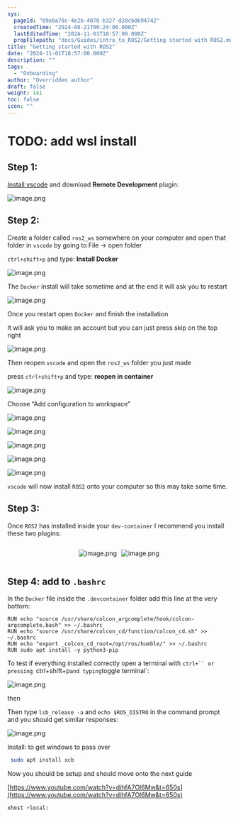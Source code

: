 ```yaml
---
sys:
  pageId: "89e0a78c-4e2b-4070-b327-d28cb0694742"
  createdTime: "2024-08-21T00:24:00.000Z"
  lastEditedTime: "2024-11-01T18:57:00.000Z"
  propFilepath: "docs/Guides/intro_to_ROS2/Getting started with ROS2.md"
title: "Getting started with ROS2"
date: "2024-11-01T18:57:00.000Z"
description: ""
tags:
  - "Onboarding"
author: "Overridden author"
draft: false
weight: 141
toc: false
icon: ""
---
```


# TODO: add wsl install

## Step 1:

[Install vscode](https://code.visualstudio.com/download) and download **Remote Development** plugin:

![image.png](https://prod-files-secure.s3.us-west-2.amazonaws.com/d518164a-d88e-44d1-a4ee-3adb3bd8bce0/efb52993-1881-4a40-b95e-6f020334f022/image.png?X-Amz-Algorithm=AWS4-HMAC-SHA256&X-Amz-Content-Sha256=UNSIGNED-PAYLOAD&X-Amz-Credential=ASIAZI2LB4663YBBZCGI%2F20250411%2Fus-west-2%2Fs3%2Faws4_request&X-Amz-Date=20250411T190515Z&X-Amz-Expires=3600&X-Amz-Security-Token=IQoJb3JpZ2luX2VjEEsaCXVzLXdlc3QtMiJGMEQCIGGc0RIVNijgS57YfsMy2eH1vbN9inrWMd61mlQOgVAJAiAVjvOOElr4GjAv17CelWXEN3GkwcZ2XjE8tqIE9kAJ%2FiqIBAjD%2F%2F%2F%2F%2F%2F%2F%2F%2F%2F8BEAAaDDYzNzQyMzE4MzgwNSIM2QmYDEmeXdwLWl68KtwDEoH00xd%2B8BCTHdLaebcQraweSJT2hKfsVZShdOc4O9CdOV7rmLWyh6%2BYqANZMEp5XwmL44sWa6qUbJPK58ZwIHGtbmjc6fKcNF5v8s51YdNmW%2FijIiPmImofKpE4%2FvzkX7OuGNalKtgiLRwmLAS70kqTjgKJ6cPhh0CWtyV7INUvfrPL1FR9tlJKBzY%2FttXu6xbo4QtfL3xqISgH6N8DFpiVn17Fgjcn4j4CBK8yD5NSsRL%2BKgEpbBY0%2FQ9zi2Hnhfg9ukHxs1oS3rU7Y%2B0Mb1sWXHqfp0Rzd0aZ620HrXxFIpDzhNS5S4WJh%2BZwweGu3hxo3csZKXJfADLlvckexUlE7IUwFByAYI2%2BDma82NXF%2B%2FQ%2FzBYySnOBkYif%2BnTVDPchcdnEUeQ0BwWMo%2Bm%2B2sUm1nG4rtoif%2BjEXlkzeBebdvnKlxrco8ZEjiZA26zUluVC0VioCTCVlKoH%2BUHmDbEd1zzeJnAqSn2DLi0%2BD4s%2BKQX1INjZMlAzvzmX2aikTuPGRJXGrJiWvna2%2BaBOc%2BIggvtIvMATZBw21V9BPr0KwqVq6rCr3qqMnNus87X82o0lRz3pAyf%2F1f3amk9b2B5AijagQnyqkXOJFu8oqsgzmdRHl19i1gLrFgMwh7zlvwY6pgHQHEpy7ajG9Fq0I35I10PO2izdhQ5Nj8fsBgmGw%2FDFOYBKK6sUIlUFQTNXr7XcqVID8ifYiEF0bBF2II5lnR0FmIuWUBPAsUrFhQj23uQNZ3qlsSNXUjl%2B%2FdEG2hgu7WBWD2uAuwPW2wWQ7WqvSXhjo8EZnyP%2F9xC2%2BChEDLdMW4c%2F%2FDCHvc2S8J4%2FkwFPNrm5J09T0GLKcocdesUIqppZbxlxQBFx&X-Amz-Signature=95d314033fa322a11868badf5f3cf1e9f615d3a32f5c8a3ed7c1890d905b56c7&X-Amz-SignedHeaders=host&x-id=GetObject)

## Step 2:

Create a folder called `ros2_ws` somewhere on your computer and open that folder in `vscode` by going to File → open folder 

`ctrl+shift+p` and type: **Install Docker**

![image.png](https://prod-files-secure.s3.us-west-2.amazonaws.com/d518164a-d88e-44d1-a4ee-3adb3bd8bce0/2269dc0e-1cd5-47ff-bceb-c04ad9b2eab0/image.png?X-Amz-Algorithm=AWS4-HMAC-SHA256&X-Amz-Content-Sha256=UNSIGNED-PAYLOAD&X-Amz-Credential=ASIAZI2LB4663YBBZCGI%2F20250411%2Fus-west-2%2Fs3%2Faws4_request&X-Amz-Date=20250411T190515Z&X-Amz-Expires=3600&X-Amz-Security-Token=IQoJb3JpZ2luX2VjEEsaCXVzLXdlc3QtMiJGMEQCIGGc0RIVNijgS57YfsMy2eH1vbN9inrWMd61mlQOgVAJAiAVjvOOElr4GjAv17CelWXEN3GkwcZ2XjE8tqIE9kAJ%2FiqIBAjD%2F%2F%2F%2F%2F%2F%2F%2F%2F%2F8BEAAaDDYzNzQyMzE4MzgwNSIM2QmYDEmeXdwLWl68KtwDEoH00xd%2B8BCTHdLaebcQraweSJT2hKfsVZShdOc4O9CdOV7rmLWyh6%2BYqANZMEp5XwmL44sWa6qUbJPK58ZwIHGtbmjc6fKcNF5v8s51YdNmW%2FijIiPmImofKpE4%2FvzkX7OuGNalKtgiLRwmLAS70kqTjgKJ6cPhh0CWtyV7INUvfrPL1FR9tlJKBzY%2FttXu6xbo4QtfL3xqISgH6N8DFpiVn17Fgjcn4j4CBK8yD5NSsRL%2BKgEpbBY0%2FQ9zi2Hnhfg9ukHxs1oS3rU7Y%2B0Mb1sWXHqfp0Rzd0aZ620HrXxFIpDzhNS5S4WJh%2BZwweGu3hxo3csZKXJfADLlvckexUlE7IUwFByAYI2%2BDma82NXF%2B%2FQ%2FzBYySnOBkYif%2BnTVDPchcdnEUeQ0BwWMo%2Bm%2B2sUm1nG4rtoif%2BjEXlkzeBebdvnKlxrco8ZEjiZA26zUluVC0VioCTCVlKoH%2BUHmDbEd1zzeJnAqSn2DLi0%2BD4s%2BKQX1INjZMlAzvzmX2aikTuPGRJXGrJiWvna2%2BaBOc%2BIggvtIvMATZBw21V9BPr0KwqVq6rCr3qqMnNus87X82o0lRz3pAyf%2F1f3amk9b2B5AijagQnyqkXOJFu8oqsgzmdRHl19i1gLrFgMwh7zlvwY6pgHQHEpy7ajG9Fq0I35I10PO2izdhQ5Nj8fsBgmGw%2FDFOYBKK6sUIlUFQTNXr7XcqVID8ifYiEF0bBF2II5lnR0FmIuWUBPAsUrFhQj23uQNZ3qlsSNXUjl%2B%2FdEG2hgu7WBWD2uAuwPW2wWQ7WqvSXhjo8EZnyP%2F9xC2%2BChEDLdMW4c%2F%2FDCHvc2S8J4%2FkwFPNrm5J09T0GLKcocdesUIqppZbxlxQBFx&X-Amz-Signature=24653720226b650e5351bf82f74e6c61f68f28c9e23304ff8586278c80dd420b&X-Amz-SignedHeaders=host&x-id=GetObject)

The `Docker` install will take sometime and at the end it will ask you to restart

![image.png](https://prod-files-secure.s3.us-west-2.amazonaws.com/d518164a-d88e-44d1-a4ee-3adb3bd8bce0/ed233f78-be33-4b1f-b89c-9c346c0e961e/image.png?X-Amz-Algorithm=AWS4-HMAC-SHA256&X-Amz-Content-Sha256=UNSIGNED-PAYLOAD&X-Amz-Credential=ASIAZI2LB4663YBBZCGI%2F20250411%2Fus-west-2%2Fs3%2Faws4_request&X-Amz-Date=20250411T190515Z&X-Amz-Expires=3600&X-Amz-Security-Token=IQoJb3JpZ2luX2VjEEsaCXVzLXdlc3QtMiJGMEQCIGGc0RIVNijgS57YfsMy2eH1vbN9inrWMd61mlQOgVAJAiAVjvOOElr4GjAv17CelWXEN3GkwcZ2XjE8tqIE9kAJ%2FiqIBAjD%2F%2F%2F%2F%2F%2F%2F%2F%2F%2F8BEAAaDDYzNzQyMzE4MzgwNSIM2QmYDEmeXdwLWl68KtwDEoH00xd%2B8BCTHdLaebcQraweSJT2hKfsVZShdOc4O9CdOV7rmLWyh6%2BYqANZMEp5XwmL44sWa6qUbJPK58ZwIHGtbmjc6fKcNF5v8s51YdNmW%2FijIiPmImofKpE4%2FvzkX7OuGNalKtgiLRwmLAS70kqTjgKJ6cPhh0CWtyV7INUvfrPL1FR9tlJKBzY%2FttXu6xbo4QtfL3xqISgH6N8DFpiVn17Fgjcn4j4CBK8yD5NSsRL%2BKgEpbBY0%2FQ9zi2Hnhfg9ukHxs1oS3rU7Y%2B0Mb1sWXHqfp0Rzd0aZ620HrXxFIpDzhNS5S4WJh%2BZwweGu3hxo3csZKXJfADLlvckexUlE7IUwFByAYI2%2BDma82NXF%2B%2FQ%2FzBYySnOBkYif%2BnTVDPchcdnEUeQ0BwWMo%2Bm%2B2sUm1nG4rtoif%2BjEXlkzeBebdvnKlxrco8ZEjiZA26zUluVC0VioCTCVlKoH%2BUHmDbEd1zzeJnAqSn2DLi0%2BD4s%2BKQX1INjZMlAzvzmX2aikTuPGRJXGrJiWvna2%2BaBOc%2BIggvtIvMATZBw21V9BPr0KwqVq6rCr3qqMnNus87X82o0lRz3pAyf%2F1f3amk9b2B5AijagQnyqkXOJFu8oqsgzmdRHl19i1gLrFgMwh7zlvwY6pgHQHEpy7ajG9Fq0I35I10PO2izdhQ5Nj8fsBgmGw%2FDFOYBKK6sUIlUFQTNXr7XcqVID8ifYiEF0bBF2II5lnR0FmIuWUBPAsUrFhQj23uQNZ3qlsSNXUjl%2B%2FdEG2hgu7WBWD2uAuwPW2wWQ7WqvSXhjo8EZnyP%2F9xC2%2BChEDLdMW4c%2F%2FDCHvc2S8J4%2FkwFPNrm5J09T0GLKcocdesUIqppZbxlxQBFx&X-Amz-Signature=129bed67146726e30c82dbfaf94c1b716a6bac403df4b16b6cc2b5ee155f3df7&X-Amz-SignedHeaders=host&x-id=GetObject)

Once you restart open `Docker` and finish the installation

It will ask you to make an account but you can just press skip on the top right

![image.png](https://prod-files-secure.s3.us-west-2.amazonaws.com/d518164a-d88e-44d1-a4ee-3adb3bd8bce0/21010ad9-1659-4fd9-9f59-9932a09b2a3d/image.png?X-Amz-Algorithm=AWS4-HMAC-SHA256&X-Amz-Content-Sha256=UNSIGNED-PAYLOAD&X-Amz-Credential=ASIAZI2LB4663YBBZCGI%2F20250411%2Fus-west-2%2Fs3%2Faws4_request&X-Amz-Date=20250411T190515Z&X-Amz-Expires=3600&X-Amz-Security-Token=IQoJb3JpZ2luX2VjEEsaCXVzLXdlc3QtMiJGMEQCIGGc0RIVNijgS57YfsMy2eH1vbN9inrWMd61mlQOgVAJAiAVjvOOElr4GjAv17CelWXEN3GkwcZ2XjE8tqIE9kAJ%2FiqIBAjD%2F%2F%2F%2F%2F%2F%2F%2F%2F%2F8BEAAaDDYzNzQyMzE4MzgwNSIM2QmYDEmeXdwLWl68KtwDEoH00xd%2B8BCTHdLaebcQraweSJT2hKfsVZShdOc4O9CdOV7rmLWyh6%2BYqANZMEp5XwmL44sWa6qUbJPK58ZwIHGtbmjc6fKcNF5v8s51YdNmW%2FijIiPmImofKpE4%2FvzkX7OuGNalKtgiLRwmLAS70kqTjgKJ6cPhh0CWtyV7INUvfrPL1FR9tlJKBzY%2FttXu6xbo4QtfL3xqISgH6N8DFpiVn17Fgjcn4j4CBK8yD5NSsRL%2BKgEpbBY0%2FQ9zi2Hnhfg9ukHxs1oS3rU7Y%2B0Mb1sWXHqfp0Rzd0aZ620HrXxFIpDzhNS5S4WJh%2BZwweGu3hxo3csZKXJfADLlvckexUlE7IUwFByAYI2%2BDma82NXF%2B%2FQ%2FzBYySnOBkYif%2BnTVDPchcdnEUeQ0BwWMo%2Bm%2B2sUm1nG4rtoif%2BjEXlkzeBebdvnKlxrco8ZEjiZA26zUluVC0VioCTCVlKoH%2BUHmDbEd1zzeJnAqSn2DLi0%2BD4s%2BKQX1INjZMlAzvzmX2aikTuPGRJXGrJiWvna2%2BaBOc%2BIggvtIvMATZBw21V9BPr0KwqVq6rCr3qqMnNus87X82o0lRz3pAyf%2F1f3amk9b2B5AijagQnyqkXOJFu8oqsgzmdRHl19i1gLrFgMwh7zlvwY6pgHQHEpy7ajG9Fq0I35I10PO2izdhQ5Nj8fsBgmGw%2FDFOYBKK6sUIlUFQTNXr7XcqVID8ifYiEF0bBF2II5lnR0FmIuWUBPAsUrFhQj23uQNZ3qlsSNXUjl%2B%2FdEG2hgu7WBWD2uAuwPW2wWQ7WqvSXhjo8EZnyP%2F9xC2%2BChEDLdMW4c%2F%2FDCHvc2S8J4%2FkwFPNrm5J09T0GLKcocdesUIqppZbxlxQBFx&X-Amz-Signature=b2065378226547cb7b54cd4f79bbe9822da22c9f611fd41bf2dbbbb153afb02d&X-Amz-SignedHeaders=host&x-id=GetObject)

Then reopen `vscode` and open the `ros2_ws` folder you just made

press `ctrl+shift+p` and type: **reopen in container**

![image.png](https://prod-files-secure.s3.us-west-2.amazonaws.com/d518164a-d88e-44d1-a4ee-3adb3bd8bce0/4e93b8c2-41ad-488c-8095-c74205196118/image.png?X-Amz-Algorithm=AWS4-HMAC-SHA256&X-Amz-Content-Sha256=UNSIGNED-PAYLOAD&X-Amz-Credential=ASIAZI2LB4663YBBZCGI%2F20250411%2Fus-west-2%2Fs3%2Faws4_request&X-Amz-Date=20250411T190515Z&X-Amz-Expires=3600&X-Amz-Security-Token=IQoJb3JpZ2luX2VjEEsaCXVzLXdlc3QtMiJGMEQCIGGc0RIVNijgS57YfsMy2eH1vbN9inrWMd61mlQOgVAJAiAVjvOOElr4GjAv17CelWXEN3GkwcZ2XjE8tqIE9kAJ%2FiqIBAjD%2F%2F%2F%2F%2F%2F%2F%2F%2F%2F8BEAAaDDYzNzQyMzE4MzgwNSIM2QmYDEmeXdwLWl68KtwDEoH00xd%2B8BCTHdLaebcQraweSJT2hKfsVZShdOc4O9CdOV7rmLWyh6%2BYqANZMEp5XwmL44sWa6qUbJPK58ZwIHGtbmjc6fKcNF5v8s51YdNmW%2FijIiPmImofKpE4%2FvzkX7OuGNalKtgiLRwmLAS70kqTjgKJ6cPhh0CWtyV7INUvfrPL1FR9tlJKBzY%2FttXu6xbo4QtfL3xqISgH6N8DFpiVn17Fgjcn4j4CBK8yD5NSsRL%2BKgEpbBY0%2FQ9zi2Hnhfg9ukHxs1oS3rU7Y%2B0Mb1sWXHqfp0Rzd0aZ620HrXxFIpDzhNS5S4WJh%2BZwweGu3hxo3csZKXJfADLlvckexUlE7IUwFByAYI2%2BDma82NXF%2B%2FQ%2FzBYySnOBkYif%2BnTVDPchcdnEUeQ0BwWMo%2Bm%2B2sUm1nG4rtoif%2BjEXlkzeBebdvnKlxrco8ZEjiZA26zUluVC0VioCTCVlKoH%2BUHmDbEd1zzeJnAqSn2DLi0%2BD4s%2BKQX1INjZMlAzvzmX2aikTuPGRJXGrJiWvna2%2BaBOc%2BIggvtIvMATZBw21V9BPr0KwqVq6rCr3qqMnNus87X82o0lRz3pAyf%2F1f3amk9b2B5AijagQnyqkXOJFu8oqsgzmdRHl19i1gLrFgMwh7zlvwY6pgHQHEpy7ajG9Fq0I35I10PO2izdhQ5Nj8fsBgmGw%2FDFOYBKK6sUIlUFQTNXr7XcqVID8ifYiEF0bBF2II5lnR0FmIuWUBPAsUrFhQj23uQNZ3qlsSNXUjl%2B%2FdEG2hgu7WBWD2uAuwPW2wWQ7WqvSXhjo8EZnyP%2F9xC2%2BChEDLdMW4c%2F%2FDCHvc2S8J4%2FkwFPNrm5J09T0GLKcocdesUIqppZbxlxQBFx&X-Amz-Signature=ed39320457034fde68844c8ba9462bcf37597fa76a0016314fb4c26f5c0be345&X-Amz-SignedHeaders=host&x-id=GetObject)

Choose “Add configuration to workspace”

![image.png](https://prod-files-secure.s3.us-west-2.amazonaws.com/d518164a-d88e-44d1-a4ee-3adb3bd8bce0/9560b282-5060-4989-ba37-97e7b2c22476/image.png?X-Amz-Algorithm=AWS4-HMAC-SHA256&X-Amz-Content-Sha256=UNSIGNED-PAYLOAD&X-Amz-Credential=ASIAZI2LB4663YBBZCGI%2F20250411%2Fus-west-2%2Fs3%2Faws4_request&X-Amz-Date=20250411T190515Z&X-Amz-Expires=3600&X-Amz-Security-Token=IQoJb3JpZ2luX2VjEEsaCXVzLXdlc3QtMiJGMEQCIGGc0RIVNijgS57YfsMy2eH1vbN9inrWMd61mlQOgVAJAiAVjvOOElr4GjAv17CelWXEN3GkwcZ2XjE8tqIE9kAJ%2FiqIBAjD%2F%2F%2F%2F%2F%2F%2F%2F%2F%2F8BEAAaDDYzNzQyMzE4MzgwNSIM2QmYDEmeXdwLWl68KtwDEoH00xd%2B8BCTHdLaebcQraweSJT2hKfsVZShdOc4O9CdOV7rmLWyh6%2BYqANZMEp5XwmL44sWa6qUbJPK58ZwIHGtbmjc6fKcNF5v8s51YdNmW%2FijIiPmImofKpE4%2FvzkX7OuGNalKtgiLRwmLAS70kqTjgKJ6cPhh0CWtyV7INUvfrPL1FR9tlJKBzY%2FttXu6xbo4QtfL3xqISgH6N8DFpiVn17Fgjcn4j4CBK8yD5NSsRL%2BKgEpbBY0%2FQ9zi2Hnhfg9ukHxs1oS3rU7Y%2B0Mb1sWXHqfp0Rzd0aZ620HrXxFIpDzhNS5S4WJh%2BZwweGu3hxo3csZKXJfADLlvckexUlE7IUwFByAYI2%2BDma82NXF%2B%2FQ%2FzBYySnOBkYif%2BnTVDPchcdnEUeQ0BwWMo%2Bm%2B2sUm1nG4rtoif%2BjEXlkzeBebdvnKlxrco8ZEjiZA26zUluVC0VioCTCVlKoH%2BUHmDbEd1zzeJnAqSn2DLi0%2BD4s%2BKQX1INjZMlAzvzmX2aikTuPGRJXGrJiWvna2%2BaBOc%2BIggvtIvMATZBw21V9BPr0KwqVq6rCr3qqMnNus87X82o0lRz3pAyf%2F1f3amk9b2B5AijagQnyqkXOJFu8oqsgzmdRHl19i1gLrFgMwh7zlvwY6pgHQHEpy7ajG9Fq0I35I10PO2izdhQ5Nj8fsBgmGw%2FDFOYBKK6sUIlUFQTNXr7XcqVID8ifYiEF0bBF2II5lnR0FmIuWUBPAsUrFhQj23uQNZ3qlsSNXUjl%2B%2FdEG2hgu7WBWD2uAuwPW2wWQ7WqvSXhjo8EZnyP%2F9xC2%2BChEDLdMW4c%2F%2FDCHvc2S8J4%2FkwFPNrm5J09T0GLKcocdesUIqppZbxlxQBFx&X-Amz-Signature=f0facc6f3c419c42ededfb97833f0f1509210be319af0ce10c8e12d1ae657e13&X-Amz-SignedHeaders=host&x-id=GetObject)

![image.png](https://prod-files-secure.s3.us-west-2.amazonaws.com/d518164a-d88e-44d1-a4ee-3adb3bd8bce0/2ee63f81-886b-48e8-a553-dc6e5eac99e4/image.png?X-Amz-Algorithm=AWS4-HMAC-SHA256&X-Amz-Content-Sha256=UNSIGNED-PAYLOAD&X-Amz-Credential=ASIAZI2LB4663YBBZCGI%2F20250411%2Fus-west-2%2Fs3%2Faws4_request&X-Amz-Date=20250411T190515Z&X-Amz-Expires=3600&X-Amz-Security-Token=IQoJb3JpZ2luX2VjEEsaCXVzLXdlc3QtMiJGMEQCIGGc0RIVNijgS57YfsMy2eH1vbN9inrWMd61mlQOgVAJAiAVjvOOElr4GjAv17CelWXEN3GkwcZ2XjE8tqIE9kAJ%2FiqIBAjD%2F%2F%2F%2F%2F%2F%2F%2F%2F%2F8BEAAaDDYzNzQyMzE4MzgwNSIM2QmYDEmeXdwLWl68KtwDEoH00xd%2B8BCTHdLaebcQraweSJT2hKfsVZShdOc4O9CdOV7rmLWyh6%2BYqANZMEp5XwmL44sWa6qUbJPK58ZwIHGtbmjc6fKcNF5v8s51YdNmW%2FijIiPmImofKpE4%2FvzkX7OuGNalKtgiLRwmLAS70kqTjgKJ6cPhh0CWtyV7INUvfrPL1FR9tlJKBzY%2FttXu6xbo4QtfL3xqISgH6N8DFpiVn17Fgjcn4j4CBK8yD5NSsRL%2BKgEpbBY0%2FQ9zi2Hnhfg9ukHxs1oS3rU7Y%2B0Mb1sWXHqfp0Rzd0aZ620HrXxFIpDzhNS5S4WJh%2BZwweGu3hxo3csZKXJfADLlvckexUlE7IUwFByAYI2%2BDma82NXF%2B%2FQ%2FzBYySnOBkYif%2BnTVDPchcdnEUeQ0BwWMo%2Bm%2B2sUm1nG4rtoif%2BjEXlkzeBebdvnKlxrco8ZEjiZA26zUluVC0VioCTCVlKoH%2BUHmDbEd1zzeJnAqSn2DLi0%2BD4s%2BKQX1INjZMlAzvzmX2aikTuPGRJXGrJiWvna2%2BaBOc%2BIggvtIvMATZBw21V9BPr0KwqVq6rCr3qqMnNus87X82o0lRz3pAyf%2F1f3amk9b2B5AijagQnyqkXOJFu8oqsgzmdRHl19i1gLrFgMwh7zlvwY6pgHQHEpy7ajG9Fq0I35I10PO2izdhQ5Nj8fsBgmGw%2FDFOYBKK6sUIlUFQTNXr7XcqVID8ifYiEF0bBF2II5lnR0FmIuWUBPAsUrFhQj23uQNZ3qlsSNXUjl%2B%2FdEG2hgu7WBWD2uAuwPW2wWQ7WqvSXhjo8EZnyP%2F9xC2%2BChEDLdMW4c%2F%2FDCHvc2S8J4%2FkwFPNrm5J09T0GLKcocdesUIqppZbxlxQBFx&X-Amz-Signature=d3df4397b18e9174e0354c048e49c0eca86abb7437f4532d73dbb3271a50ad94&X-Amz-SignedHeaders=host&x-id=GetObject)

![image.png](https://prod-files-secure.s3.us-west-2.amazonaws.com/d518164a-d88e-44d1-a4ee-3adb3bd8bce0/ae1580b2-b048-407e-aed9-b584224a7a04/image.png?X-Amz-Algorithm=AWS4-HMAC-SHA256&X-Amz-Content-Sha256=UNSIGNED-PAYLOAD&X-Amz-Credential=ASIAZI2LB4663YBBZCGI%2F20250411%2Fus-west-2%2Fs3%2Faws4_request&X-Amz-Date=20250411T190515Z&X-Amz-Expires=3600&X-Amz-Security-Token=IQoJb3JpZ2luX2VjEEsaCXVzLXdlc3QtMiJGMEQCIGGc0RIVNijgS57YfsMy2eH1vbN9inrWMd61mlQOgVAJAiAVjvOOElr4GjAv17CelWXEN3GkwcZ2XjE8tqIE9kAJ%2FiqIBAjD%2F%2F%2F%2F%2F%2F%2F%2F%2F%2F8BEAAaDDYzNzQyMzE4MzgwNSIM2QmYDEmeXdwLWl68KtwDEoH00xd%2B8BCTHdLaebcQraweSJT2hKfsVZShdOc4O9CdOV7rmLWyh6%2BYqANZMEp5XwmL44sWa6qUbJPK58ZwIHGtbmjc6fKcNF5v8s51YdNmW%2FijIiPmImofKpE4%2FvzkX7OuGNalKtgiLRwmLAS70kqTjgKJ6cPhh0CWtyV7INUvfrPL1FR9tlJKBzY%2FttXu6xbo4QtfL3xqISgH6N8DFpiVn17Fgjcn4j4CBK8yD5NSsRL%2BKgEpbBY0%2FQ9zi2Hnhfg9ukHxs1oS3rU7Y%2B0Mb1sWXHqfp0Rzd0aZ620HrXxFIpDzhNS5S4WJh%2BZwweGu3hxo3csZKXJfADLlvckexUlE7IUwFByAYI2%2BDma82NXF%2B%2FQ%2FzBYySnOBkYif%2BnTVDPchcdnEUeQ0BwWMo%2Bm%2B2sUm1nG4rtoif%2BjEXlkzeBebdvnKlxrco8ZEjiZA26zUluVC0VioCTCVlKoH%2BUHmDbEd1zzeJnAqSn2DLi0%2BD4s%2BKQX1INjZMlAzvzmX2aikTuPGRJXGrJiWvna2%2BaBOc%2BIggvtIvMATZBw21V9BPr0KwqVq6rCr3qqMnNus87X82o0lRz3pAyf%2F1f3amk9b2B5AijagQnyqkXOJFu8oqsgzmdRHl19i1gLrFgMwh7zlvwY6pgHQHEpy7ajG9Fq0I35I10PO2izdhQ5Nj8fsBgmGw%2FDFOYBKK6sUIlUFQTNXr7XcqVID8ifYiEF0bBF2II5lnR0FmIuWUBPAsUrFhQj23uQNZ3qlsSNXUjl%2B%2FdEG2hgu7WBWD2uAuwPW2wWQ7WqvSXhjo8EZnyP%2F9xC2%2BChEDLdMW4c%2F%2FDCHvc2S8J4%2FkwFPNrm5J09T0GLKcocdesUIqppZbxlxQBFx&X-Amz-Signature=536769379f7ec3cb22206ae61c984afd73d5d17be835b2313efeed461870c7a6&X-Amz-SignedHeaders=host&x-id=GetObject)

![image.png](https://prod-files-secure.s3.us-west-2.amazonaws.com/d518164a-d88e-44d1-a4ee-3adb3bd8bce0/53255b28-f75e-430f-b9e3-c0ac8577e42b/image.png?X-Amz-Algorithm=AWS4-HMAC-SHA256&X-Amz-Content-Sha256=UNSIGNED-PAYLOAD&X-Amz-Credential=ASIAZI2LB4663YBBZCGI%2F20250411%2Fus-west-2%2Fs3%2Faws4_request&X-Amz-Date=20250411T190515Z&X-Amz-Expires=3600&X-Amz-Security-Token=IQoJb3JpZ2luX2VjEEsaCXVzLXdlc3QtMiJGMEQCIGGc0RIVNijgS57YfsMy2eH1vbN9inrWMd61mlQOgVAJAiAVjvOOElr4GjAv17CelWXEN3GkwcZ2XjE8tqIE9kAJ%2FiqIBAjD%2F%2F%2F%2F%2F%2F%2F%2F%2F%2F8BEAAaDDYzNzQyMzE4MzgwNSIM2QmYDEmeXdwLWl68KtwDEoH00xd%2B8BCTHdLaebcQraweSJT2hKfsVZShdOc4O9CdOV7rmLWyh6%2BYqANZMEp5XwmL44sWa6qUbJPK58ZwIHGtbmjc6fKcNF5v8s51YdNmW%2FijIiPmImofKpE4%2FvzkX7OuGNalKtgiLRwmLAS70kqTjgKJ6cPhh0CWtyV7INUvfrPL1FR9tlJKBzY%2FttXu6xbo4QtfL3xqISgH6N8DFpiVn17Fgjcn4j4CBK8yD5NSsRL%2BKgEpbBY0%2FQ9zi2Hnhfg9ukHxs1oS3rU7Y%2B0Mb1sWXHqfp0Rzd0aZ620HrXxFIpDzhNS5S4WJh%2BZwweGu3hxo3csZKXJfADLlvckexUlE7IUwFByAYI2%2BDma82NXF%2B%2FQ%2FzBYySnOBkYif%2BnTVDPchcdnEUeQ0BwWMo%2Bm%2B2sUm1nG4rtoif%2BjEXlkzeBebdvnKlxrco8ZEjiZA26zUluVC0VioCTCVlKoH%2BUHmDbEd1zzeJnAqSn2DLi0%2BD4s%2BKQX1INjZMlAzvzmX2aikTuPGRJXGrJiWvna2%2BaBOc%2BIggvtIvMATZBw21V9BPr0KwqVq6rCr3qqMnNus87X82o0lRz3pAyf%2F1f3amk9b2B5AijagQnyqkXOJFu8oqsgzmdRHl19i1gLrFgMwh7zlvwY6pgHQHEpy7ajG9Fq0I35I10PO2izdhQ5Nj8fsBgmGw%2FDFOYBKK6sUIlUFQTNXr7XcqVID8ifYiEF0bBF2II5lnR0FmIuWUBPAsUrFhQj23uQNZ3qlsSNXUjl%2B%2FdEG2hgu7WBWD2uAuwPW2wWQ7WqvSXhjo8EZnyP%2F9xC2%2BChEDLdMW4c%2F%2FDCHvc2S8J4%2FkwFPNrm5J09T0GLKcocdesUIqppZbxlxQBFx&X-Amz-Signature=440463b15199dc14d22fe32a5ced6ae9e2ef76485c547800451ce6e51cd010ef&X-Amz-SignedHeaders=host&x-id=GetObject)

![image.png](https://prod-files-secure.s3.us-west-2.amazonaws.com/d518164a-d88e-44d1-a4ee-3adb3bd8bce0/7c562767-5af9-4ffb-97d1-327bcdf4ee00/image.png?X-Amz-Algorithm=AWS4-HMAC-SHA256&X-Amz-Content-Sha256=UNSIGNED-PAYLOAD&X-Amz-Credential=ASIAZI2LB4663YBBZCGI%2F20250411%2Fus-west-2%2Fs3%2Faws4_request&X-Amz-Date=20250411T190515Z&X-Amz-Expires=3600&X-Amz-Security-Token=IQoJb3JpZ2luX2VjEEsaCXVzLXdlc3QtMiJGMEQCIGGc0RIVNijgS57YfsMy2eH1vbN9inrWMd61mlQOgVAJAiAVjvOOElr4GjAv17CelWXEN3GkwcZ2XjE8tqIE9kAJ%2FiqIBAjD%2F%2F%2F%2F%2F%2F%2F%2F%2F%2F8BEAAaDDYzNzQyMzE4MzgwNSIM2QmYDEmeXdwLWl68KtwDEoH00xd%2B8BCTHdLaebcQraweSJT2hKfsVZShdOc4O9CdOV7rmLWyh6%2BYqANZMEp5XwmL44sWa6qUbJPK58ZwIHGtbmjc6fKcNF5v8s51YdNmW%2FijIiPmImofKpE4%2FvzkX7OuGNalKtgiLRwmLAS70kqTjgKJ6cPhh0CWtyV7INUvfrPL1FR9tlJKBzY%2FttXu6xbo4QtfL3xqISgH6N8DFpiVn17Fgjcn4j4CBK8yD5NSsRL%2BKgEpbBY0%2FQ9zi2Hnhfg9ukHxs1oS3rU7Y%2B0Mb1sWXHqfp0Rzd0aZ620HrXxFIpDzhNS5S4WJh%2BZwweGu3hxo3csZKXJfADLlvckexUlE7IUwFByAYI2%2BDma82NXF%2B%2FQ%2FzBYySnOBkYif%2BnTVDPchcdnEUeQ0BwWMo%2Bm%2B2sUm1nG4rtoif%2BjEXlkzeBebdvnKlxrco8ZEjiZA26zUluVC0VioCTCVlKoH%2BUHmDbEd1zzeJnAqSn2DLi0%2BD4s%2BKQX1INjZMlAzvzmX2aikTuPGRJXGrJiWvna2%2BaBOc%2BIggvtIvMATZBw21V9BPr0KwqVq6rCr3qqMnNus87X82o0lRz3pAyf%2F1f3amk9b2B5AijagQnyqkXOJFu8oqsgzmdRHl19i1gLrFgMwh7zlvwY6pgHQHEpy7ajG9Fq0I35I10PO2izdhQ5Nj8fsBgmGw%2FDFOYBKK6sUIlUFQTNXr7XcqVID8ifYiEF0bBF2II5lnR0FmIuWUBPAsUrFhQj23uQNZ3qlsSNXUjl%2B%2FdEG2hgu7WBWD2uAuwPW2wWQ7WqvSXhjo8EZnyP%2F9xC2%2BChEDLdMW4c%2F%2FDCHvc2S8J4%2FkwFPNrm5J09T0GLKcocdesUIqppZbxlxQBFx&X-Amz-Signature=63eb31c0ef5214b1e3a86e4acdfe3271c9542f4373e4462efa2ce68e2bed3e2b&X-Amz-SignedHeaders=host&x-id=GetObject)

`vscode` will now install `ROS2` onto your computer so this may take some time.

## Step 3:

Once `ROS2` has installed inside your `dev-container` I recommend you install these two plugins:

<div style="display: flex;flex-direction: row; column-gap:10px; max-width: 630px;justify-content: center;">
<div>

![image.png](https://prod-files-secure.s3.us-west-2.amazonaws.com/d518164a-d88e-44d1-a4ee-3adb3bd8bce0/3fc3d550-5a54-4ba1-ba6b-faa01cdb7369/image.png?X-Amz-Algorithm=AWS4-HMAC-SHA256&X-Amz-Content-Sha256=UNSIGNED-PAYLOAD&X-Amz-Credential=ASIAZI2LB466WFZVYWKS%2F20250411%2Fus-west-2%2Fs3%2Faws4_request&X-Amz-Date=20250411T190518Z&X-Amz-Expires=3600&X-Amz-Security-Token=IQoJb3JpZ2luX2VjEEsaCXVzLXdlc3QtMiJHMEUCIQChwU5v%2BJgEMbvorBIPVHmEKuYOJNPbpQeqoExJbbXVfAIgLEZsvvYzoOJtMvYMnHnLX6LGDZEm8jChLzArJ1%2F32kUqiAQIxP%2F%2F%2F%2F%2F%2F%2F%2F%2F%2FARAAGgw2Mzc0MjMxODM4MDUiDAhzAiikRuodHrcJIircA3rCfONv8QxDTXM%2BKoU98%2BjZaMlOY1eTAXzRHzwAWyPFCuzBlTNVc%2Fr0GLF%2F5L5fZ1euERdWlKy51cZRRRpglLgw47SaqVBkzyhzIqkVF54PUYXclDlwXOZOs%2F5LEpm6ZCWVWSvZIe4cl2tJqMWkxxeo1XmMuCpDKsCLAcGLflw7I8bwNI%2Bva2nsOYykjd1qOUWLbp6ws4NJ%2F3%2BG28o5KzLhAwhlysDD6OlRJueUhO8MfUbz3a6lnMwwAn854IiA4Ma0PfOOV6d1G1wGo%2FZeCJF2BIfCb03ao9U9VCv4yGS3gBRvVWp1lD7ulLsNbqc3jveFtSX0YkV8%2Fz7jA3tR0Q3pesiIPAWganfjmCbDADbNEQc6g4DuCWzjkXdQ62pQAi0KroNSufIfvZH2S4PzCs%2B23oIg8sOyaa%2FLaBHJiJGsV0gWPrTInOgg7bSS07%2FB%2Fu47N3KBxyVvinKhgcXwG5MoKF7YO24BgAfUSxHnPFZrFqOhXzDj%2B9Ru%2FAlPlIQ6y0ldjYqS21QMpBAh4Ryou2BtO%2B0KQZsBWoRPaHWBlsBeYDk8Xv1FI70q3rSl98Nq%2Fx1DkgZeQPbxoeKY3nfhzUopU76Z1eZXOekmaaG9tOYULe1SZh1RyfDANEinML695b8GOqUBtyDmOJfAHokmuF7fBw3h4LTzjYneDEoPYHfZx7vC3MgGcs9ICNLlbIiDgIA7FQHldCOERbLrSnAhwXizuXT%2F2uL6l0Yrex6jK59hU%2BE9dGOHV2%2FUAglX6bSoIYdTlwsBsaIzduvDUSa4aS%2B9buLTF42%2BxlAumlo423ItIuigyX89dNXoW67rjOOWllx78oN0JocAU8CsatFPqg7MQrqZKUsuZMFs&X-Amz-Signature=546a9ea2b46d0ce3321d14993907e3eb0425787fdc32d41b0453586c57ef716f&X-Amz-SignedHeaders=host&x-id=GetObject)

</div>
<div>

![image.png](https://prod-files-secure.s3.us-west-2.amazonaws.com/d518164a-d88e-44d1-a4ee-3adb3bd8bce0/d994cc66-13c2-4093-a5a3-f84cf4601a82/image.png?X-Amz-Algorithm=AWS4-HMAC-SHA256&X-Amz-Content-Sha256=UNSIGNED-PAYLOAD&X-Amz-Credential=ASIAZI2LB466YTF2WHVP%2F20250411%2Fus-west-2%2Fs3%2Faws4_request&X-Amz-Date=20250411T190518Z&X-Amz-Expires=3600&X-Amz-Security-Token=IQoJb3JpZ2luX2VjEEsaCXVzLXdlc3QtMiJGMEQCICOux7TzFMj2vJs82lP7K9ZpjdCFbrTiJuQRcKbKGm3DAiAGBvQVisKhbdhL1uOruZFoXh0%2FIoiOWyOHnr2g97pFUSqIBAjD%2F%2F%2F%2F%2F%2F%2F%2F%2F%2F8BEAAaDDYzNzQyMzE4MzgwNSIMp9bsWdyKxE%2BFsUHHKtwD8wL0pg1KysRg%2FXRJufrxH6GdAmkjYzDob6v7jtEn9ZH6oOTQyaipx9cobRlZbMZs3G0UsOnkMM2oabWoUWQEplUFD3socu2Jso982XuBFIkyE%2BZtcwsCckqFhj9Gtvg0OxmOy%2BRxnLccUZGH8uw%2BZEUQFMCWQ3ZhIwJUiMudvTUX8H1DKEOriU5%2BzjYewDsj1%2BzGJ3zNTpTrTLDB3t3%2FIFQOGq07qh%2FHT7QCEhM5AFhtJmLVNE51FKCqqz4W9hb9ypXGcSXRiSvQDvqhQ2zTRMhg3OCxoZr%2FLo0CUt%2BQ%2FWQ3JF2JUGnKSIB4PAWB3UoMKuINa204jd3MKo9xPCxTTqyDgmK5VBeut6vYDH8MqjXeugtoBowIKDYs53GbVr4sQ186Ky5k%2BBBQsP2PV03fKouVzoxZA1iwyyVhSa4FZw2W%2FjlzxjgGpt29AF6Nyhm0iLAZsnf%2FhnUmEsCqjypTYvZva1%2BuEx8NtlimTxWHYww8eG%2BMhmhXNTbwF0kBRuiTamIKhzDUJoB%2BD%2BQKTakvh70l%2BZLc08lXcqCsI3Hf2yerZidr%2BLBseAABJmWAFUXe0ZsU5p8mmfymjQFgCiGysQf8JhC4MoPqq96V%2BWMbtf5h3armyOJvaI6S4S8w7bvlvwY6pgGBxdTKubmV%2FB54qFhs3oOefqS70SFhE9f6yOH8epBPNwECW%2FLDMILxyzabDg1Eo4rjaZIryW5paJeieFNWe6a%2FCznkfJjaETD5NfmPdrOvVlAIYUtlqY%2BmlIqlKjOuX6B%2B%2FMlYS%2BJsjlh3%2FroLHpSBO2bkSYUZW8ALwlQWmkEg5VH9OxIgtckn5D3EIN5cIQEwHMWfRrvi2YvRJ8nrR7hannFjy3va&X-Amz-Signature=41f141bcb5f2760acdf8e8644e3cc51e7d6f0d605c40a62853a34815651c2b09&X-Amz-SignedHeaders=host&x-id=GetObject)

</div>
</div>

## Step 4: add to `.bashrc`

In the `Docker` file inside the `.devcontainer` folder add this line at the very bottom: 

```docker
RUN echo "source /usr/share/colcon_argcomplete/hook/colcon-argcomplete.bash" >> ~/.bashrc
RUN echo "source /usr/share/colcon_cd/function/colcon_cd.sh" >> ~/.bashrc
RUN echo "export _colcon_cd_root=/opt/ros/humble/" >> ~/.bashrc
RUN sudo apt install -y python3-pip 
```

To test if everything installed correctly open a terminal with `ctrl+`` or pressing `ctrl+shift+p` and typing `toggle terminal`:

![image.png](https://prod-files-secure.s3.us-west-2.amazonaws.com/d518164a-d88e-44d1-a4ee-3adb3bd8bce0/6a4943d8-b04e-4c02-9a58-775f3384d1a5/image.png?X-Amz-Algorithm=AWS4-HMAC-SHA256&X-Amz-Content-Sha256=UNSIGNED-PAYLOAD&X-Amz-Credential=ASIAZI2LB4663YBBZCGI%2F20250411%2Fus-west-2%2Fs3%2Faws4_request&X-Amz-Date=20250411T190515Z&X-Amz-Expires=3600&X-Amz-Security-Token=IQoJb3JpZ2luX2VjEEsaCXVzLXdlc3QtMiJGMEQCIGGc0RIVNijgS57YfsMy2eH1vbN9inrWMd61mlQOgVAJAiAVjvOOElr4GjAv17CelWXEN3GkwcZ2XjE8tqIE9kAJ%2FiqIBAjD%2F%2F%2F%2F%2F%2F%2F%2F%2F%2F8BEAAaDDYzNzQyMzE4MzgwNSIM2QmYDEmeXdwLWl68KtwDEoH00xd%2B8BCTHdLaebcQraweSJT2hKfsVZShdOc4O9CdOV7rmLWyh6%2BYqANZMEp5XwmL44sWa6qUbJPK58ZwIHGtbmjc6fKcNF5v8s51YdNmW%2FijIiPmImofKpE4%2FvzkX7OuGNalKtgiLRwmLAS70kqTjgKJ6cPhh0CWtyV7INUvfrPL1FR9tlJKBzY%2FttXu6xbo4QtfL3xqISgH6N8DFpiVn17Fgjcn4j4CBK8yD5NSsRL%2BKgEpbBY0%2FQ9zi2Hnhfg9ukHxs1oS3rU7Y%2B0Mb1sWXHqfp0Rzd0aZ620HrXxFIpDzhNS5S4WJh%2BZwweGu3hxo3csZKXJfADLlvckexUlE7IUwFByAYI2%2BDma82NXF%2B%2FQ%2FzBYySnOBkYif%2BnTVDPchcdnEUeQ0BwWMo%2Bm%2B2sUm1nG4rtoif%2BjEXlkzeBebdvnKlxrco8ZEjiZA26zUluVC0VioCTCVlKoH%2BUHmDbEd1zzeJnAqSn2DLi0%2BD4s%2BKQX1INjZMlAzvzmX2aikTuPGRJXGrJiWvna2%2BaBOc%2BIggvtIvMATZBw21V9BPr0KwqVq6rCr3qqMnNus87X82o0lRz3pAyf%2F1f3amk9b2B5AijagQnyqkXOJFu8oqsgzmdRHl19i1gLrFgMwh7zlvwY6pgHQHEpy7ajG9Fq0I35I10PO2izdhQ5Nj8fsBgmGw%2FDFOYBKK6sUIlUFQTNXr7XcqVID8ifYiEF0bBF2II5lnR0FmIuWUBPAsUrFhQj23uQNZ3qlsSNXUjl%2B%2FdEG2hgu7WBWD2uAuwPW2wWQ7WqvSXhjo8EZnyP%2F9xC2%2BChEDLdMW4c%2F%2FDCHvc2S8J4%2FkwFPNrm5J09T0GLKcocdesUIqppZbxlxQBFx&X-Amz-Signature=11ddcc52ab5be102455ed2ad429987d198eb0e89329f157db889d0547f9105dc&X-Amz-SignedHeaders=host&x-id=GetObject)

then 

Then type `lsb_release -a` and `echo $ROS_DISTRO` in the command prompt and you should get similar responses:

![image.png](https://prod-files-secure.s3.us-west-2.amazonaws.com/d518164a-d88e-44d1-a4ee-3adb3bd8bce0/3e635dec-a805-4e85-8b9e-d000e5b71a4e/image.png?X-Amz-Algorithm=AWS4-HMAC-SHA256&X-Amz-Content-Sha256=UNSIGNED-PAYLOAD&X-Amz-Credential=ASIAZI2LB4663YBBZCGI%2F20250411%2Fus-west-2%2Fs3%2Faws4_request&X-Amz-Date=20250411T190515Z&X-Amz-Expires=3600&X-Amz-Security-Token=IQoJb3JpZ2luX2VjEEsaCXVzLXdlc3QtMiJGMEQCIGGc0RIVNijgS57YfsMy2eH1vbN9inrWMd61mlQOgVAJAiAVjvOOElr4GjAv17CelWXEN3GkwcZ2XjE8tqIE9kAJ%2FiqIBAjD%2F%2F%2F%2F%2F%2F%2F%2F%2F%2F8BEAAaDDYzNzQyMzE4MzgwNSIM2QmYDEmeXdwLWl68KtwDEoH00xd%2B8BCTHdLaebcQraweSJT2hKfsVZShdOc4O9CdOV7rmLWyh6%2BYqANZMEp5XwmL44sWa6qUbJPK58ZwIHGtbmjc6fKcNF5v8s51YdNmW%2FijIiPmImofKpE4%2FvzkX7OuGNalKtgiLRwmLAS70kqTjgKJ6cPhh0CWtyV7INUvfrPL1FR9tlJKBzY%2FttXu6xbo4QtfL3xqISgH6N8DFpiVn17Fgjcn4j4CBK8yD5NSsRL%2BKgEpbBY0%2FQ9zi2Hnhfg9ukHxs1oS3rU7Y%2B0Mb1sWXHqfp0Rzd0aZ620HrXxFIpDzhNS5S4WJh%2BZwweGu3hxo3csZKXJfADLlvckexUlE7IUwFByAYI2%2BDma82NXF%2B%2FQ%2FzBYySnOBkYif%2BnTVDPchcdnEUeQ0BwWMo%2Bm%2B2sUm1nG4rtoif%2BjEXlkzeBebdvnKlxrco8ZEjiZA26zUluVC0VioCTCVlKoH%2BUHmDbEd1zzeJnAqSn2DLi0%2BD4s%2BKQX1INjZMlAzvzmX2aikTuPGRJXGrJiWvna2%2BaBOc%2BIggvtIvMATZBw21V9BPr0KwqVq6rCr3qqMnNus87X82o0lRz3pAyf%2F1f3amk9b2B5AijagQnyqkXOJFu8oqsgzmdRHl19i1gLrFgMwh7zlvwY6pgHQHEpy7ajG9Fq0I35I10PO2izdhQ5Nj8fsBgmGw%2FDFOYBKK6sUIlUFQTNXr7XcqVID8ifYiEF0bBF2II5lnR0FmIuWUBPAsUrFhQj23uQNZ3qlsSNXUjl%2B%2FdEG2hgu7WBWD2uAuwPW2wWQ7WqvSXhjo8EZnyP%2F9xC2%2BChEDLdMW4c%2F%2FDCHvc2S8J4%2FkwFPNrm5J09T0GLKcocdesUIqppZbxlxQBFx&X-Amz-Signature=b75598cce4f8c9a1ae8157275df485a6ae466c8329d93d1f7815ef032f26e534&X-Amz-SignedHeaders=host&x-id=GetObject)

Install:  to get windows to pass over

```bash
 sudo apt install xcb
```

Now you should be setup and should move onto the next guide 

[https://www.youtube.com/watch?v=dihfA7Ol6Mw&t=650s](https://www.youtube.com/watch?v=dihfA7Ol6Mw&t=650s)

```python
xhost +local:
```
